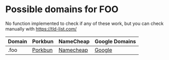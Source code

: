 # Possible domains for FOO

No function implemented to check if any of these work, but you can check manually with https://tld-list.com/

| Domain | Porkbun | NameCheap | Google Domains |
|---|---|---|---|
| .foo | [Porkbun](https://porkbun.com/checkout/search?prb=e814663da1&tlds=&idnLanguage=&search=search&q=.foo) | [Namecheap](https://www.namecheap.com/domains/registration/results/?domain=.foo) | [Google](https://domains.google.com/registrar/search?searchTerm=.foo) |
